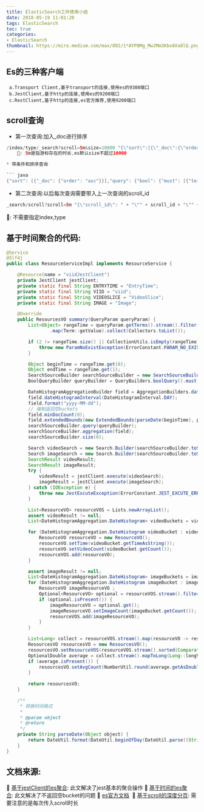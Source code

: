```yaml
---
title: ElasticSearch工作使用小结
date: 2018-05-19 11:01:20
tags: ElasticSearch
toc: true
categories:
- ElasticSearch
thumbnail: https://miro.medium.com/max/892/1*AYP0Mg_MwJMm3Kbx8Xa8lQ.png
---
```


## Es的三种客户端

```text
 a.Transport Client,基于transport的连接,使用es的9300端口
 b.JestClient,基于http的连接,使用es的9200端口
 c.RestClient,基于http的连接,es官方推荐,使用9200端口
```

## scroll查询

* 第一次查询:加入_doc进行排序

``` java
/index/type/_search?scroll=5m&size=10000 "{\"sort\":[{\"_doc\":{\"order\":\"asc\"}}],\"query\":{\"match_all\":{}}}" ```
    📌: 5m是指游标存在的时长,es默认size不超过10000

* 带条件和排序查询

``` java
{"sort": [{"_doc": {"order": "asc"}}],"query": {"bool": {"must": [{"term": {"SuccessSign": 0}}]}}}
```

* 第二次查询:以后每次查询需要带入上一次查询的scroll_id

``` java
_search/scroll?scroll=5m "{\"scroll_id\": " + "\"" + scroll_id + "\"" + "}"

```
📌: 不需要指定index,type

<!-- more -->
## 基于时间聚合的代码:

``` java
@Service
@Slf4j
public class ResourceServiceImpl implements ResourceService {

    @Resource(name = "viidJestClient")
    private JestClient jestClient;
    private static final String ENTRYTIME = "EntryTime";
    private static final String VIID = "viid";
    private static final String VIDEOSLICE = "VideoSlice";
    private static final String IMAGE = "Image";

    @Override
    public ResourcesVO summary(QueryParam queryParam) {
        List<Object> rangeTime = queryParam.getTerms().stream().filter(term -> term.getColumn().equals(ENTRYTIME))
                .map(Term::getValue).collect(Collectors.toList());

        if (2 != rangeTime.size() || CollectionUtils.isEmpty(rangeTime)) {
            throw new ParamNoExistException(ErrorConstant.PARAM_NO_EXIST, I18nConstant.DTAE_PARAM_NOT_EXIST);
        }

        Object beginTime = rangeTime.get(0);
        Object endTime = rangeTime.get(1);
        SearchSourceBuilder searchSourceBuilder = new SearchSourceBuilder();
        BoolQueryBuilder queryBuilder = QueryBuilders.boolQuery().must(QueryBuilders.rangeQuery(ENTRYTIME).gte(beginTime).lte(endTime));

        DateHistogramAggregationBuilder field = AggregationBuilders.dateHistogram("agg").field(ENTRYTIME);
        field.dateHistogramInterval(DateHistogramInterval.DAY);
        field.format("yyyy-MM-dd");
        // 强制返回空buckets
        field.minDocCount(0);
        field.extendedBounds(new ExtendedBounds(parseDate(beginTime), parseDate(endTime)));
        searchSourceBuilder.query(queryBuilder);
        searchSourceBuilder.aggregation(field);
        searchSourceBuilder.size(0);

        Search videoSearch = new Search.Builder(searchSourceBuilder.toString()).addIndex(VIID).addType(VIDEOSLICE).build();
        Search imageSearch = new Search.Builder(searchSourceBuilder.toString()).addIndex(VIID).addType(IMAGE).build();
        SearchResult videoResult;
        SearchResult imageResult;
        try {
            videoResult = jestClient.execute(videoSearch);
            imageResult = jestClient.execute(imageSearch);
        } catch (IOException e) {
            throw new JestExcuteException(ErrorConstant.JEST_EXCUTE_ERROR, I18nConstant.JEST_IO_EXCEPTION);
        }

        List<ResourceVO> resourceVOS = Lists.newArrayList();
        assert videoResult != null;
        List<DateHistogramAggregation.DateHistogram> videoBuckets = videoResult.getAggregations().getDateHistogramAggregation("agg").getBuckets();

        for (DateHistogramAggregation.DateHistogram videoBucket : videoBuckets) {
            ResourceVO resourceVO = new ResourceVO();
            resourceVO.setTime(videoBucket.getTimeAsString());
            resourceVO.setVideoCount(videoBucket.getCount());
            resourceVOS.add(resourceVO);
        }

        assert imageResult != null;
        List<DateHistogramAggregation.DateHistogram> imageBuckets = imageResult.getAggregations().getDateHistogramAggregation("agg").getBuckets();
        for (DateHistogramAggregation.DateHistogram imageBucket : imageBuckets) {
            ResourceVO imageResourceVO ;
            Optional<ResourceVO> optional = resourceVOS.stream().filter(resourceVO -> resourceVO.getTime().equals(imageBucket.getTimeAsString())).findFirst();
            if (optional.isPresent()) {
                imageResourceVO = optional.get();
                imageResourceVO.setImageCount(imageBucket.getCount());
                resourceVOS.add(imageResourceVO);
            }
        }

        List<Long> collect = resourceVOS.stream().map(resourceVO -> resourceVO.getImageCount() + resourceVO.getVideoCount()).collect(Collectors.toList());
        ResourcesVO resourcesVO = new ResourcesVO();
        resourcesVO.setResourceVOS(resourceVOS.stream().sorted(Comparator.comparing(ResourceVO::getTime)).distinct().collect(Collectors.toList()));
        OptionalDouble average = collect.stream().mapToLong(Long::longValue).average();
        if (average.isPresent()) {
            resourcesVO.setAvgCount(NumberUtil.round(average.getAsDouble(), 2).doubleValue());
        }
        
        return resourcesVO;
    }

    /**
     * 转换时间格式
     *
     * @param object
     * @return
     */
    private String parseDate(Object object) {
        return DateUtil.format(DateUtil.beginOfDay(DateUtil.parse((String) (object))).toJdkDate(), DatePattern.NORM_DATE_FORMAT);
    }
}
```
## 文档来源:

 📍 <a href="https://blog.csdn.net/lvyuan1234/article/details/78655493">基于jestClient的es聚合</a>: 此文解决了jest基本的聚合操作
 📍 <a href="https://blog.csdn.net/xuyingzhong/article/details/78839744">基于时间的es聚合</a>: 此文解决了不返回空bucket的问题
 📍 <a href="https://www.elastic.co/guide/en/elasticsearch/reference/5.4">es官方文档</a> 
 📍 <a href="https://www.jianshu.com/p/32f4d276d433">基于scroll的深度分页</a>: 需要注意的是每次传入scroll时长